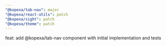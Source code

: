 ```yaml
---
"@kopexa/tab-nav": major
"@kopexa/react-utils": patch
"@kopexa/sight": patch
"@kopexa/theme": patch
---
```


feat: add @kopexa/tab-nav component with initial implementation and tests
